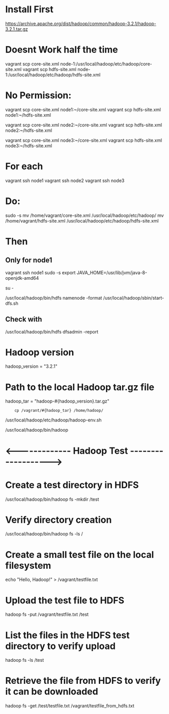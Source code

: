 # Install First
https://archive.apache.org/dist/hadoop/common/hadoop-3.2.1/hadoop-3.2.1.tar.gz



# Doesnt Work half the time
vagrant scp core-site.xml node-1:/usr/local/hadoop/etc/hadoop/core-site.xml
vagrant scp hdfs-site.xml node-1:/usr/local/hadoop/etc/hadoop/hdfs-site.xml

# No Permission:
vagrant scp core-site.xml node1:~/core-site.xml
vagrant scp hdfs-site.xml node1:~/hdfs-site.xml

vagrant scp core-site.xml node2:~/core-site.xml
vagrant scp hdfs-site.xml node2:~/hdfs-site.xml

vagrant scp core-site.xml node3:~/core-site.xml
vagrant scp hdfs-site.xml node3:~/hdfs-site.xml


# For each
vagrant ssh node1
vagrant ssh node2
vagrant ssh node3

# Do:
sudo -s
mv /home/vagrant/core-site.xml /usr/local/hadoop/etc/hadoop/
mv /home/vagrant/hdfs-site.xml /usr/local/hadoop/etc/hadoop/hdfs-site.xml


# Then
## Only for node1
vagrant ssh node1
sudo -s
export JAVA_HOME=/usr/lib/jvm/java-8-openjdk-amd64

su - 

/usr/local/hadoop/bin/hdfs namenode -format
/usr/local/hadoop/sbin/start-dfs.sh

## Check with
/usr/local/hadoop/bin/hdfs dfsadmin -report


  # Hadoop version
  hadoop_version = "3.2.1"
  # Path to the local Hadoop tar.gz file
  hadoop_tar = "hadoop-#{hadoop_version}.tar.gz"

        cp /vagrant/#{hadoop_tar} /home/hadoop/



/usr/local/hadoop/etc/hadoop/hadoop-env.sh

/usr/local/hadoop/bin/hadoop
# <------------- Hadoop Test ------------------->

# Create a test directory in HDFS
/usr/local/hadoop/bin/hadoop fs -mkdir /test

# Verify directory creation
/usr/local/hadoop/bin/hadoop fs -ls /

# Create a small test file on the local filesystem
echo "Hello, Hadoop!" > /vagrant/testfile.txt

# Upload the test file to HDFS
hadoop fs -put /vagrant/testfile.txt /test

# List the files in the HDFS test directory to verify upload
hadoop fs -ls /test

# Retrieve the file from HDFS to verify it can be downloaded
hadoop fs -get /test/testfile.txt /vagrant/testfile_from_hdfs.txt

